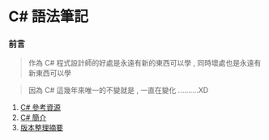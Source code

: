 # C# 語法筆記

### 前言
> 作為 C# 程式設計師的好處是永遠有新的東西可以學 , 同時壞處也是永遠有新東西可以學

> 因為 C# 這幾年來唯一的不變就是 , 一直在變化 ..........XD


1. [C# 參考資源](https://hackmd.io/vxEa2mxIRjCLMH_iAP00gg)
2. [C# 簡介](https://hackmd.io/rd6F6InTS-qgFhkvPR3KMA?view)
3. [版本整理摘要](https://hackmd.io/Jc_UFBuiR5aBRHHVPbkqOg?view)
